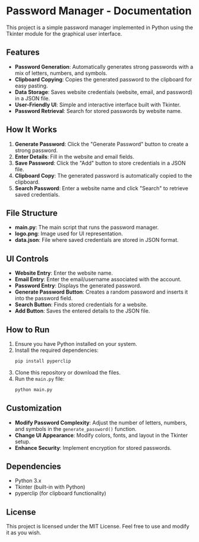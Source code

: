 # Password Manager - Documentation

This project is a simple password manager implemented in Python using the Tkinter module for the graphical user interface.

## Features

- **Password Generation**: Automatically generates strong passwords with a mix of letters, numbers, and symbols.
- **Clipboard Copying**: Copies the generated password to the clipboard for easy pasting.
- **Data Storage**: Saves website credentials (website, email, and password) in a JSON file.
- **User-Friendly UI**: Simple and interactive interface built with Tkinter.
- **Password Retrieval**: Search for stored passwords by website name.

## How It Works

1. **Generate Password**: Click the "Generate Password" button to create a strong password.
2. **Enter Details**: Fill in the website and email fields.
3. **Save Password**: Click the "Add" button to store credentials in a JSON file.
4. **Clipboard Copy**: The generated password is automatically copied to the clipboard.
5. **Search Password**: Enter a website name and click "Search" to retrieve saved credentials.

## File Structure

- **main.py**: The main script that runs the password manager.
- **logo.png**: Image used for UI representation.
- **data.json**: File where saved credentials are stored in JSON format.

## UI Controls

- **Website Entry**: Enter the website name.
- **Email Entry**: Enter the email/username associated with the account.
- **Password Entry**: Displays the generated password.
- **Generate Password Button**: Creates a random password and inserts it into the password field.
- **Search Button**: Finds stored credentials for a website.
- **Add Button**: Saves the entered details to the JSON file.

## How to Run

1. Ensure you have Python installed on your system.
2. Install the required dependencies:
   ```bash
   pip install pyperclip
   ```
3. Clone this repository or download the files.
4. Run the `main.py` file:
   ```bash
   python main.py
   ```

## Customization

- **Modify Password Complexity**: Adjust the number of letters, numbers, and symbols in the `generate_password()` function.
- **Change UI Appearance**: Modify colors, fonts, and layout in the Tkinter setup.
- **Enhance Security**: Implement encryption for stored passwords.

## Dependencies

- Python 3.x
- Tkinter (built-in with Python)
- pyperclip (for clipboard functionality)

## License

This project is licensed under the MIT License. Feel free to use and modify it as you wish.